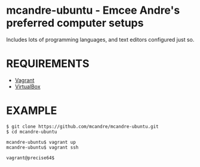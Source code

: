 # mcandre-ubuntu - Emcee Andre's preferred computer setups

Includes lots of programming languages, and text editors configured just so.

# REQUIREMENTS

* [Vagrant](http://www.vagrantup.com/)
* [VirtualBox](https://www.virtualbox.org/)

# EXAMPLE

    $ git clone https://github.com/mcandre/mcandre-ubuntu.git
    $ cd mcandre-ubuntu

    mcandre-ubuntu$ vagrant up
    mcandre-ubuntu$ vagrant ssh

    vagrant@precise64$
